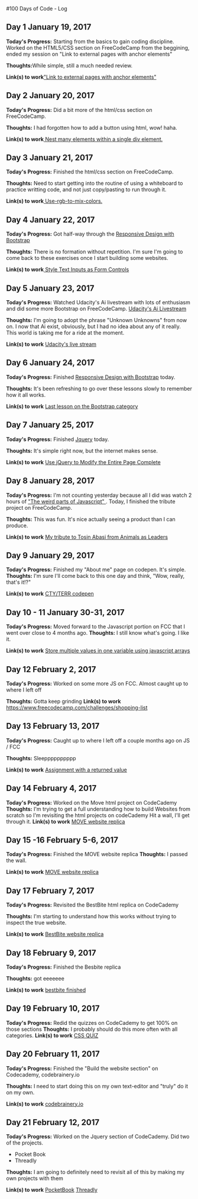 #100 Days of Code - Log

<h2>Day 1 January 19, 2017</h2>
<b>Today's Progress:</b> 
Starting from the basics to gain coding discipline.
Worked on the HTML5/CSS section on FreeCodeCamp from the beggining, ended my session on "Link to external pages with anchor elements"

<b>Thoughts:</b>While simple, still a much needed review.

<b>Link(s) to work</b><a href="https://www.freecodecamp.com/challenges/link-to-external-pages-with-anchor-elements">"Link to external pages with anchor elements"</a>

<h2>Day 2 January 20, 2017</h2>
<b>Today's Progress:</b>
Did a bit more of the html/css section on FreeCodeCamp.

<b>Thoughts:</b> I had forgotten how to add a button using html, wow! haha.

<b>Link(s) to work</b><a href="https://www.freecodecamp.com/challenges/nest-many-elements-within-a-single-div-element"> Nest many elements within a single div element. </a>

<h2>Day 3 January 21, 2017</h2>
<b>Today's Progress:</b>
Finished the html/css section on FreeCodeCamp.

<b>Thoughts:</b> Need to start getting into the routine of using a whiteboard to practice writting code, and not just copy/pasting to run through it.

<b>Link(s) to work</b><a href="https://www.freecodecamp.com/challenges/use-rgb-to-mix-colors"> Use-rgb-to-mix-colors. </a>

<h2>Day 4 January 22, 2017</h2>
<b>Today's Progress:</b>
Got half-way through the <a href="https://www.freecodecamp.com/map-aside#nested-collapseResponsiveDesignwithBootstrap">Responsive Design with Bootstrap</a>

<b>Thoughts:</b> 
There is no formation without repetition. I'm sure I'm going to come back to these exercises once I start building some websites.

<b>Link(s) to work</b><a href="https://www.freecodecamp.com/challenges/style-text-inputs-as-form-controls"> Style Text Inputs as Form Controls</a>

<h2>Day 5 January 23, 2017</h2>
<b>Today's Progress:</b>
Watched Udacity's Ai livestream with lots of enthusiasm and did some more Bootstrap on FreeCodeCamp.
<a href="https://t.co/Ua13ASMoiR"> Udacity's Ai Livestream </a>

<b>Thoughts:</b> 
I'm going to adopt the phrase "Unknown Unknowns" from now on. I now that Ai exist, obviously, but I had no idea about any of it really. This world is taking me for a ride at the moment.

<b>Link(s) to work</b> 
<a href="https://t.co/Ua13ASMoiR"> Udacity's live stream</a>

<h2>Day 6 January 24, 2017</h2>
<b>Today's Progress:</b>
Finished <a href="https://www.freecodecamp.com/map-aside#nested-collapseResponsiveDesignwithBootstrap">Responsive Design with Bootstrap</a> today.

<b>Thoughts:</b> 
It's been refreshing to go over these lessons slowly to remember how it all works.

<b>Link(s) to work</b> 
<a href="https://www.freecodecamp.com/challenges/use-comments-to-clarify-code">Last lesson on the Bootstrap category</a>

<h2>Day 7 January 25, 2017</h2>
<b>Today's Progress:</b>
Finished <a href="https://www.freecodecamp.com/map-aside#nested-collapsejQuery">Jquery</a> today.

<b>Thoughts:</b> 
It's simple right now, but the internet makes sense.

<b>Link(s) to work</b> 
<a href="https://www.freecodecamp.com/challenges/use-jquery-to-modify-the-entire-page"> Use jQuery to Modify the Entire Page Complete</a>

<h2>Day 8 January 28, 2017</h2>
<b>Today's Progress:</b>
I'm not counting yesterday because all I did was watch 2 hours of <a href="https://www.youtube.com/watch?v=Bv_5Zv5c-Ts"> "The weird parts of Javascript" </a>.
Today, I finished the tribute project on FreeCodeCamp. 

<b>Thoughts:</b> 
This was fun. It's nice actually seeing a product than I can produce.

<b>Link(s) to work</b> 
<a href="http://codepen.io/CTY-TERR/full/rjYqvx/"> My tribute to Tosin Abasi from Animals as Leaders</a>

<h2> Day 9 January 29, 2017</h2>
<b> Today's Progress:</b>
Finished my "About me" page on codepen. It's simple.
<b>Thoughts:</b>
I'm sure I'll come back to this one day and think, "Wow, really, that's it!?"

<b>Link(s) to work</b>
<a href="http://codepen.io/CTY-TERR/full/bgaNqq/"> CTY/TERR codepen</a>

<h2> Day 10 - 11 January 30-31, 2017</h2>
<b> Today's Progress:</b>
Moved forward to the Javascript portion on FCC that I went over close to 4 months ago.
<b>Thoughts:</b>
I still know what's going. I like it.

<b>Link(s) to work</b>
<a href="https://www.freecodecamp.com/challenges/store-multiple-values-in-one-variable-using-javascript-arrays">Store multiple values in one variable using javascript arrays</a>

<h2> Day 12 February 2, 2017</h2>
<b> Today's Progress:</b>
Worked on some more JS on FCC. Almost caught up to where I left off

<b>Thoughts:</b>
Gotta keep grinding
<b>Link(s) to work</b>
<a href=" ">https://www.freecodecamp.com/challenges/shopping-list</a>

<h2> Day 13 February 13, 2017</h2>
<b> Today's Progress:</b>
Caught up to where I left off a couple months ago on JS / FCC

<b>Thoughts:</b>
Sleepppppppppp

<b>Link(s) to work</b>
<a href="https://www.freecodecamp.com/challenges/assignment-with-a-returned-value"> Assignment with a returned value </a>

<h2> Day 14 February 4, 2017</h2>
<b> Today's Progress:</b>
Worked on the Move html project on CodeCademy
<b>Thoughts:</b>
I'm trying to get a full understanding how to build Websites from scratch so I'm revisiting the html projects on codeCademy
Hit a wall, I'll get through it.
<b>Link(s) to work</b>
<a href="https://www.codecademy.com/courses/web-ext/projects/html-css-prj_move">MOVE website replica</a>

<h2> Day 15 -16 February 5-6, 2017</h2>
<b> Today's Progress:</b>
Finished the MOVE website replica
<b>Thoughts:</b>
I passed the wall.

<b>Link(s) to work</b>
<a href="https://www.codecademy.com/courses/web-ext/projects/html-css-prj_move"> MOVE website replica</a>

<h2> Day 17 February 7, 2017</h2>
<b> Today's Progress:</b>
Revisited the BestBite html replica on CodeCademy

<b>Thoughts:</b>
I'm starting to understand how this works without trying to inspect the true website.

<b>Link(s) to work</b>
<a href="https://www.codecademy.com/courses/web-ext/projects/html-css-prj_bestbite">BestBite website replica</a>

<h2> Day 18 February 9, 2017</h2>
<b> Today's Progress:</b>
Finished the Besbite replica

<b>Thoughts:</b>
got eeeeeee

<b>Link(s) to work</b>
<a href="https://www.codecademy.com/courses/web-ext/projects/html-css-prj_bestbite">bestbite finished</a>

<h2> Day 19 February 10, 2017</h2>
<b> Today's Progress:</b>
Redid the quizzes on CodeCademy to get 100% on those sections
<b>Thoughts:</b>
I probably should do this more often with all categories.
<b>Link(s) to work</b>
<a href="https://www.codecademy.com/courses/web-ext/units/html-css-prjs-6/quizzes/html-css-unit-6"> CSS QUIZ</a>

<h2> Day 20 February 11, 2017</h2>
<b> Today's Progress:</b>
Finished the "Build the website section" on Codecademy, codebrainery.io

<b>Thoughts:</b>
I need to start doing this on my own text-editor and "truly" do it on my own.

<b>Link(s) to work</b>
<a href="https://www.codecademy.com/courses/make-a-website/projects/codebrainery">codebrainery.io</a>





<h2> Day 21 February 12, 2017</h2>
<b> Today's Progress:</b>
Worked on the Jquery section of CodeCademy. Did two of the projects.
<ul>
<li> Pocket Book </li>
<li> Threadly </li>
</ul>

<b>Thoughts:</b>
I am going to definitely need to revisit all of this by making my own projects with them

<b>Link(s) to work</b>
<a href="https://www.codecademy.com/courses/jquery-ext/projects/jquery-prj_pocketbook"> PocketBook</a>
<a href="https://www.codecademy.com/courses/jquery-ext/projects/jquery-prj_threadly">Threadly</a>

<!--
<h2> Day 9 January 29, 2017</h2>
<b> Today's Progress:</b>

<b>Thoughts:</b>

<b>Link(s) to work</b>
<a href=" "> </a>

<h2> Day 9 January 29, 2017</h2>
<b> Today's Progress:</b>

<b>Thoughts:</b>

<b>Link(s) to work</b>
<a href=" "> </a>

<h2> Day 9 January 29, 2017</h2>
<b> Today's Progress:</b>

<b>Thoughts:</b>

<b>Link(s) to work</b>
<a href=" "> </a>

<h2> Day 9 January 29, 2017</h2>
<b> Today's Progress:</b>

<b>Thoughts:</b>

<b>Link(s) to work</b>
<a href=" "> </a>

<h2> Day 9 January 29, 2017</h2>
<b> Today's Progress:</b>

<b>Thoughts:</b>

<b>Link(s) to work</b>
<a href=" "> </a>

<h2> Day 9 January 29, 2017</h2>
<b> Today's Progress:</b>

<b>Thoughts:</b>

<b>Link(s) to work</b>
<a href=" "> </a>

!-->

